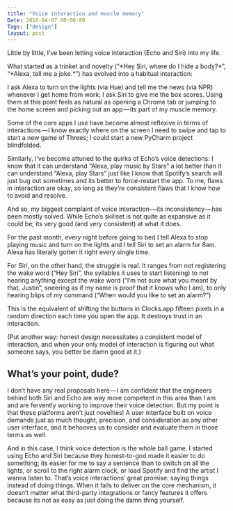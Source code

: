 ```yaml
---
title: "Voice interaction and muscle memory"
Date: 2016-04-07 00:00:00
Tags: ["design"]
layout: post
---
```


<p>Little by little, I’ve been letting voice interaction (Echo and Siri) into my life.</p>


<p>What started as a trinket and novelty (“*Hey Siri, where do I hide a body?*”, “*Alexa, tell me a joke.*”) has evolved into a habitual interaction:</p>


<p>I ask Alexa to turn on the lights (via Hue) and tell me the news (via NPR) whenever I get home from work; I ask Siri to give me the box scores. Using them at this point feels as natural as opening a Chrome tab or jumping to the home screen and picking out an app — its part of my muscle memory.</p>


<p>Some of the core apps I use have become almost reflexive in terms of interactions — I know exactly where on the screen I need to swipe and tap to start a new game of Threes; I could start a new PyCharm project blindfolded.</p>


<p>Similarly, I’ve become attuned to the quirks of Echo’s voice detections: I know that it can understand “Alexa, play music by Stars” a lot better than it can understand “Alexa, play Stars” just like I know that Spotify’s search will just bug out sometimes and its better to force-restart the app. To me, flaws in interaction are okay, so long as they’re consistent flaws that I know how to avoid and resolve.</p>


<p>And so, my biggest complaint of voice interaction — its inconsistency — has been mostly solved. While Echo’s skillset is not quite as expansive as it could be, its very good (and very consistent) at what it does.</p>


<p>For the past month, every night before going to bed I tell Alexa to stop playing music and turn on the lights and I tell Siri to set an alarm for 8am. Alexa has literally gotten it right every single time.</p>


<p>For Siri, on the other hand, the struggle is real. It ranges from not registering the wake word (“Hey Siri”, the syllables it uses to start listening) to not hearing anything except the wake word (“I’m not sure what you meant by that, Justin”, sneering as if my name is proof that it knows who I am), to only hearing blips of my command (“When would you like to set an alarm?”)</p>


<p>This is the equivalent of shifting the buttons in Clocks.app fifteen pixels in a random direction each time you open the app. It destroys trust in an interaction.</p>


<p>(Put another way: honest design necessitates a consistent model of interaction, and when your only model of interaction is figuring out what someone says, you better be damn good at it.)</p>


<h2 id="what-s-your-point-dude">What’s your point, dude?</h2>


<p>I don’t have any real proposals here — I am confident that the engineers behind both Siri and Echo are way more competent in this area than I am and are fervently working to improve their voice detection. But my point is that these platforms aren’t just novelties! A user interface built on voice demands just as much thought, precision, and consideration as any other user interface, and it behooves us to consider and evaluate them in those terms as well.</p>


<p>And in this case, I think voice detection is the whole ball game. I started using Echo and Siri because they honest-to-god made it easier to do something; its easier for me to say a sentence than to switch on all the lights, or scroll to the right alarm clock, or load Spotify and find the artist I wanna listen to. That’s voice interactions’ great promise: saying things instead of doing things. When it fails to deliver on the core mechanism, it doesn’t matter what third-party integrations or fancy features it offers because its not as easy as just doing the damn thing yourself.</p>
	
